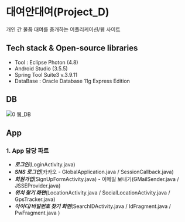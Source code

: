 # 대여안대여(Project_D)
개인 간 물품 대여를 중개하는 어플리케이션/웹 사이트


## Tech stack & Open-source libraries
* Tool : Eclipse Photon (4.8)
* Android Studio (3.5.5)
* Spring Tool Suite3 v.3.9.11
* DataBase : Oracle Database 11g Express Edition

## DB
![0 웹_DB](https://user-images.githubusercontent.com/78471888/106755655-b3465280-6671-11eb-97f5-5f1139c623ee.png)

## App

### 1. App 담당 파트
* ***로그인***(LoginActivity.java)
* ***SNS 로그인***(카카오 - GlobalApplication.java / SessionCallback.java)
* ***회원가입***(SignUpFormActivity.java) - 이메일 보내기(GMailSender.java / JSSEProvider.java)
* ***위치 찾기 화면***(LocationActivity.java / SocialLocationActivity.java / GpsTracker.java) 
* ***아이디/비밀번호 찾기 화면***(SearchIDActivity.java / IdFragment.java / PwFragment.java )





